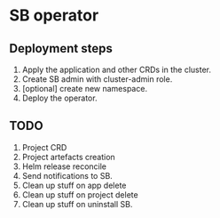 # SB operator

## Deployment steps

1. Apply the application and other CRDs in the cluster.
2. Create SB admin with cluster-admin role.
3. [optional] create new namespace.
4. Deploy the operator.

## TODO

1. Project CRD
2. Project artefacts creation
3. Helm release reconcile
4. Send notifications to SB.
5. Clean up stuff on app delete
6. Clean up stuff on project delete
7. Clean up stuff on uninstall SB.